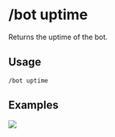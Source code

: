 # /bot uptime

Returns the uptime of the bot.

## Usage

```
/bot uptime
```

## Examples

<img src="https://github.com/user-attachments/assets/09450e19-71f9-4af8-99e3-57fc084fe2d2" class="rounded-corners">